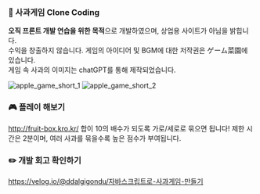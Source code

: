 ### 🍎 사과게임 Clone Coding
**오직 프론트 개발 연습을 위한 목적**으로 개발하였으며, 상업용 사이트가 아님을 밝힙니다.<br>
수익을 창출하지 않습니다. 게임의 아이디어 및 BGM에 대한 저작권은 ゲーム菜園에 있습니다.<br>
게임 속 사과의 이미지는 chatGPT를 통해 제작되었습니다.

![apple_game_short_1](https://github.com/user-attachments/assets/a1bc4ea4-f8e6-40c8-b0b8-850636e32952)
![apple_game_short_2](https://github.com/user-attachments/assets/91efb868-134d-409c-af7a-2c38f32b799b)

### 🎮 플레이 해보기
http://fruit-box.kro.kr/
합이 10의 배수가 되도록 가로/세로로 묶으면 됩니다!
제한 시간은 2분이며, 여러 사과를 묶을수록 높은 점수가 부여됩니다.

### ✏️ 개발 회고 확인하기
https://velog.io/@ddalgigondu/자바스크립트로-사과게임-만들기
